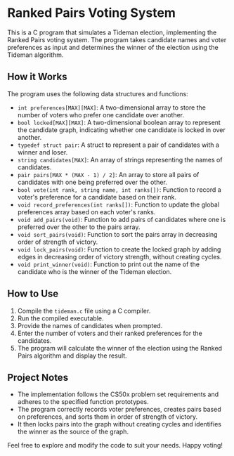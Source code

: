 # Ranked Pairs Voting System

This is a C program that simulates a Tideman election, implementing the Ranked Pairs voting system. The program takes candidate names and voter preferences as input and determines the winner of the election using the Tideman algorithm.

## How it Works

The program uses the following data structures and functions:

- `int preferences[MAX][MAX]`: A two-dimensional array to store the number of voters who prefer one candidate over another.
- `bool locked[MAX][MAX]`: A two-dimensional boolean array to represent the candidate graph, indicating whether one candidate is locked in over another.
- `typedef struct pair`: A struct to represent a pair of candidates with a winner and loser.
- `string candidates[MAX]`: An array of strings representing the names of candidates.
- `pair pairs[MAX * (MAX - 1) / 2]`: An array to store all pairs of candidates with one being preferred over the other.
- `bool vote(int rank, string name, int ranks[])`: Function to record a voter's preference for a candidate based on their rank.
- `void record_preferences(int ranks[])`: Function to update the global preferences array based on each voter's ranks.
- `void add_pairs(void)`: Function to add pairs of candidates where one is preferred over the other to the pairs array.
- `void sort_pairs(void)`: Function to sort the pairs array in decreasing order of strength of victory.
- `void lock_pairs(void)`: Function to create the locked graph by adding edges in decreasing order of victory strength, without creating cycles.
- `void print_winner(void)`: Function to print out the name of the candidate who is the winner of the Tideman election.

## How to Use

1. Compile the `tideman.c` file using a C compiler.
2. Run the compiled executable.
3. Provide the names of candidates when prompted.
4. Enter the number of voters and their ranked preferences for the candidates.
5. The program will calculate the winner of the election using the Ranked Pairs algorithm and display the result.

## Project Notes

- The implementation follows the CS50x problem set requirements and adheres to the specified function prototypes.
- The program correctly records voter preferences, creates pairs based on preferences, and sorts them in order of strength of victory.
- It then locks pairs into the graph without creating cycles and identifies the winner as the source of the graph.

Feel free to explore and modify the code to suit your needs. Happy voting!

